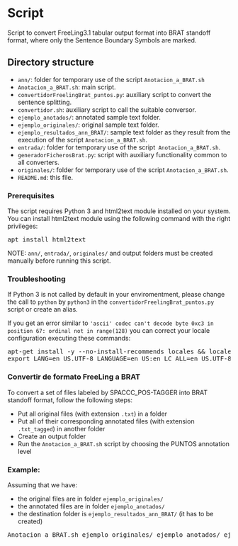 # Script

Script to convert FreeLing3.1 tabular output format into BRAT standoff format, where only the Sentence Boundary Symbols are marked.

## Directory structure
* `ann/`: folder for temporary use of the script `Anotacion_a_BRAT.sh`
* `Anotacion_a_BRAT.sh`: main script.
* `convertidorFreelingBrat_puntos.py`: auxiliary script to convert the sentence splitting. 
* `convertidor.sh`: auxiliary script to call the suitable conversor.
* `ejemplo_anotados/`: annotated sample text folder.
* `ejemplo_originales/`: original sample text folder. 
* `ejemplo_resultados_ann_BRAT/`: sample text folder as they result from the execution of the script `Anotacion_a_BRAT.sh`.
* `entrada/`: folder for temporary use of the script` Anotacion_a_BRAT.sh`.
* `generadorFicherosBrat.py`: script with auxiliary functionality common to all converters.
* `originales/`: folder for temporary use of the script `Anotacion_a_BRAT.sh`.
* `README.md`: this file.

### Prerequisites

The script requires Python 3 and html2text module installed on your system. You can install html2text module using the following command 
with the right privileges:

<pre>
apt install html2text
</pre>

NOTE: `ann/`, `entrada/`, `originales/` and output folders must be created manually before running this script.

### Troubleshooting

If Python 3 is not called by default in your enviromentment, please change the call to `python` by `python3` in the 
`convertidorFreelingBrat_puntos.py` script or create an alias.

If you get an error similar to `'ascii' codec can't decode byte 0xc3 in position 67: ordinal not in range(128)` you can correct
your locale configuration executing these commands:

<pre>
apt-get install -y --no-install-recommends locales && locale-gen en_US.UTF-8
export LANG=en_US.UTF-8 LANGUAGE=en_US:en LC_ALL=en_US.UTF-8
</pre>


### Convertir de formato FreeLing a BRAT

To convert a set of files labeled by SPACCC_POS-TAGGER into BRAT standoff format, follow the following steps:
* Put all original files (with extension `.txt`) in a folder
* Put all of their corresponding annotated files (with extension `.txt_tagged`) in another folder
* Create an output folder
* Run the `Anotacion_a_BRAT.sh` script by choosing the PUNTOS annotation level

### Example:

Assuming that we have:
- the original files are in folder `ejemplo_originales/`
- the annotated files are in folder `ejemplo_anotados/`
- the destination folder is `ejemplo_resultados_ann_BRAT/` (it has to be created)

<pre>
Anotacion_a_BRAT.sh ejemplo_originales/ ejemplo_anotados/ ejemplo_resultados_ann_BRAT/ PUNTOS 
</pre>

